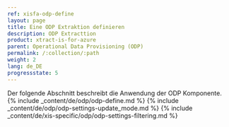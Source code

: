 ```yaml
---
ref: xisfa-odp-define
layout: page
title: Eine ODP Extraktion definieren
description: ODP Extracttion
product: xtract-is-for-azure
parent: Operational Data Provisioning (ODP)
permalink: /:collection/:path
weight: 2
lang: de_DE
progressstate: 5
---
```

Der folgende Abschnitt beschreibt die Anwendung der ODP Komponente.
{% include _content/de/odp/odp-define.md %}
{% include _content/de/odp/odp-settings-update_mode.md %} 
{% include _content/de/xis-specific/odp/odp-settings-filtering.md %}
